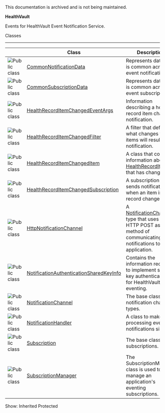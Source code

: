 This documentation is archived and is not being maintained.

**HealthVault**

<span></span>
Events for HealthVault Event Notification Service.

<span class="LW_CollapsibleArea_TitleAhref"><span class="cl_CollapsibleArea_expanding LW_CollapsibleArea_Img"></span><span class="LW_CollapsibleArea_Title">Classes</span></span>
<a href="/en-us/library/microsoft.health.events.aspx#Anchor_0" class="LW_CollapsibleArea_Anchor_Img" title="Right-click to copy and share the link for this section"></a>

------------------------------------------------------------------------

<span id="classToggle"></span>
<table>
<colgroup>
<col width="33%" />
<col width="33%" />
<col width="33%" />
</colgroup>
<thead>
<tr class="header">
<th> </th>
<th>Class</th>
<th>Description</th>
</tr>
</thead>
<tbody>
<tr class="odd">
<td><img src="https://i-msdn.sec.s-msft.com/areas/global/content/clear.gif" title="Public class" alt="Public class" id="pubclass" class="cl_IC29808" /></td>
<td><a href="https://msdn.microsoft.com/en-us/library/microsoft.health.events.commonnotificationdata.aspx">CommonNotificationData</a></td>
<td><div class="summary">
Represents data that is common across all event notification.
</div></td>
</tr>
<tr class="even">
<td><img src="https://i-msdn.sec.s-msft.com/areas/global/content/clear.gif" title="Public class" alt="Public class" id="pubclass" class="cl_IC29808" /></td>
<td><a href="https://msdn.microsoft.com/en-us/library/microsoft.health.events.commonsubscriptiondata.aspx">CommonSubscriptionData</a></td>
<td><div class="summary">
Represents data that is common across all event subscriptions.
</div></td>
</tr>
<tr class="odd">
<td><img src="https://i-msdn.sec.s-msft.com/areas/global/content/clear.gif" title="Public class" alt="Public class" id="pubclass" class="cl_IC29808" /></td>
<td><a href="https://msdn.microsoft.com/en-us/library/microsoft.health.events.healthrecorditemchangedeventargs.aspx">HealthRecordItemChangedEventArgs</a></td>
<td><div class="summary">
Information describing a health record item changed notification.
</div></td>
</tr>
<tr class="even">
<td><img src="https://i-msdn.sec.s-msft.com/areas/global/content/clear.gif" title="Public class" alt="Public class" id="pubclass" class="cl_IC29808" /></td>
<td><a href="https://msdn.microsoft.com/en-us/library/microsoft.health.events.healthrecorditemchangedfilter.aspx">HealthRecordItemChangedFilter</a></td>
<td><div class="summary">
A filter that defines what changes to items will result in notification.
</div></td>
</tr>
<tr class="odd">
<td><img src="https://i-msdn.sec.s-msft.com/areas/global/content/clear.gif" title="Public class" alt="Public class" id="pubclass" class="cl_IC29808" /></td>
<td><a href="https://msdn.microsoft.com/en-us/library/microsoft.health.events.healthrecorditemchangeditem.aspx">HealthRecordItemChangedItem</a></td>
<td><div class="summary">
A class that contains information about a <a href="https://msdn.microsoft.com/en-us/library/microsoft.health.healthrecorditem.aspx">HealthRecordItem</a> that has changed.
</div></td>
</tr>
<tr class="even">
<td><img src="https://i-msdn.sec.s-msft.com/areas/global/content/clear.gif" title="Public class" alt="Public class" id="pubclass" class="cl_IC29808" /></td>
<td><a href="https://msdn.microsoft.com/en-us/library/microsoft.health.events.healthrecorditemchangedsubscription.aspx">HealthRecordItemChangedSubscription</a></td>
<td><div class="summary">
A subscription that sends notifications when an item in a record changes.
</div></td>
</tr>
<tr class="odd">
<td><img src="https://i-msdn.sec.s-msft.com/areas/global/content/clear.gif" title="Public class" alt="Public class" id="pubclass" class="cl_IC29808" /></td>
<td><a href="https://msdn.microsoft.com/en-us/library/microsoft.health.events.httpnotificationchannel.aspx">HttpNotificationChannel</a></td>
<td><div class="summary">
A <a href="https://msdn.microsoft.com/en-us/library/microsoft.health.events.notificationchannel.aspx">NotificationChannel</a> type that uses an HTTP POST as the method of communicating notifications to the application.
</div></td>
</tr>
<tr class="even">
<td><img src="https://i-msdn.sec.s-msft.com/areas/global/content/clear.gif" title="Public class" alt="Public class" id="pubclass" class="cl_IC29808" /></td>
<td><a href="https://msdn.microsoft.com/en-us/library/microsoft.health.events.notificationauthenticationsharedkeyinfo.aspx">NotificationAuthenticationSharedKeyInfo</a></td>
<td><div class="summary">
Contains the information required to implement shared key authentication for HealthVault eventing.
</div></td>
</tr>
<tr class="odd">
<td><img src="https://i-msdn.sec.s-msft.com/areas/global/content/clear.gif" title="Public class" alt="Public class" id="pubclass" class="cl_IC29808" /></td>
<td><a href="https://msdn.microsoft.com/en-us/library/microsoft.health.events.notificationchannel.aspx">NotificationChannel</a></td>
<td><div class="summary">
The base class for all notification channel types.
</div></td>
</tr>
<tr class="even">
<td><img src="https://i-msdn.sec.s-msft.com/areas/global/content/clear.gif" title="Public class" alt="Public class" id="pubclass" class="cl_IC29808" /></td>
<td><a href="https://msdn.microsoft.com/en-us/library/microsoft.health.events.notificationhandler.aspx">NotificationHandler</a></td>
<td><div class="summary">
A class to make processing event notifications simpler.
</div></td>
</tr>
<tr class="odd">
<td><img src="https://i-msdn.sec.s-msft.com/areas/global/content/clear.gif" title="Public class" alt="Public class" id="pubclass" class="cl_IC29808" /></td>
<td><a href="https://msdn.microsoft.com/en-us/library/microsoft.health.events.subscription.aspx">Subscription</a></td>
<td><div class="summary">
The base class for all subscriptions.
</div></td>
</tr>
<tr class="even">
<td><img src="https://i-msdn.sec.s-msft.com/areas/global/content/clear.gif" title="Public class" alt="Public class" id="pubclass" class="cl_IC29808" /></td>
<td><a href="https://msdn.microsoft.com/en-us/library/microsoft.health.events.subscriptionmanager.aspx">SubscriptionManager</a></td>
<td><div class="summary">
The SubscriptionManager class is used to manage an application's eventing subscriptions.
</div></td>
</tr>
</tbody>
</table>

<span>Show:</span> Inherited Protected

